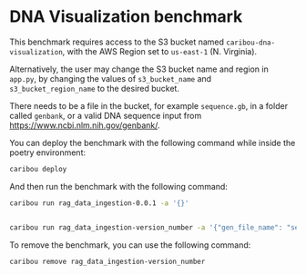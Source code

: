 # DNA Visualization benchmark

This benchmark requires access to the S3 bucket named `caribou-dna-visualization`,
with the AWS Region set to `us-east-1` (N. Virginia).

Alternatively, the user may change the S3 bucket name and region in `app.py`,
by changing the values of `s3_bucket_name` and `s3_bucket_region_name` to the
desired bucket.

There needs to be a file in the bucket, for example `sequence.gb`, in a folder called `genbank`,
or a valid DNA sequence input from <https://www.ncbi.nlm.nih.gov/genbank/>.

You can deploy the benchmark with the following command while inside the poetry environment:

```bash
caribou deploy
```

And then run the benchmark with the following command:

```bash
caribou run rag_data_ingestion-0.0.1 -a '{}'


caribou run rag_data_ingestion-version_number -a '{"gen_file_name": "sequence.gb"}'
```

To remove the benchmark, you can use the following command:

```bash
caribou remove rag_data_ingestion-version_number
```
